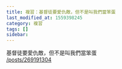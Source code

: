 ```yaml
---
title: 複習：基督徒要愛仇敵，但不是叫我們當笨蛋
last_modified_at: 1559398245
category: 複習
tags: []
sidebar: 
---
```


<p>基督徒要愛仇敵，但不是叫我們當笨蛋<br/>
<a href="/posts/269191304" target="_blank">/posts/269191304</a></p>
<p> </p>
